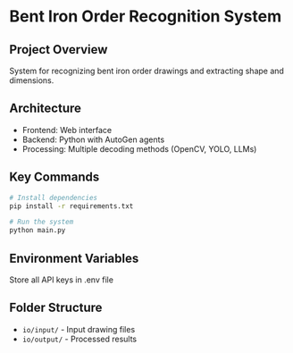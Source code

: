 # Bent Iron Order Recognition System

## Project Overview
System for recognizing bent iron order drawings and extracting shape and dimensions.

## Architecture
- Frontend: Web interface
- Backend: Python with AutoGen agents
- Processing: Multiple decoding methods (OpenCV, YOLO, LLMs)

## Key Commands
```bash
# Install dependencies
pip install -r requirements.txt

# Run the system
python main.py
```

## Environment Variables
Store all API keys in .env file

## Folder Structure
- `io/input/` - Input drawing files
- `io/output/` - Processed results